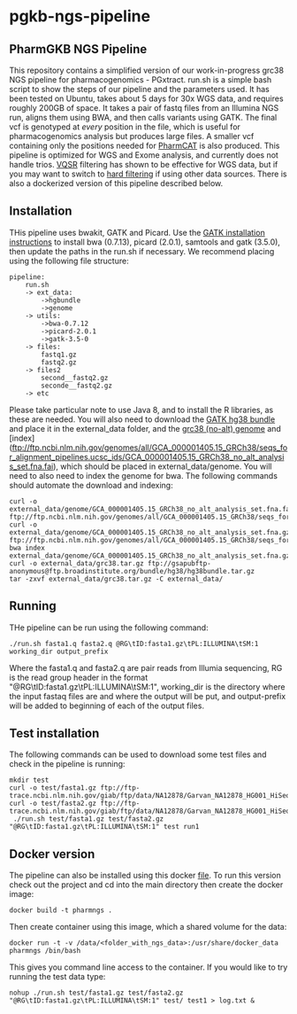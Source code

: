 # pgkb-ngs-pipeline

##  PharmGKB NGS Pipeline

This repository contains a simplified version of our work-in-progress grc38 NGS pipeline for pharmacogenomics - PGxtract.  run.sh is a simple bash script to show the steps of our pipeline and the parameters used. It has been tested on Ubuntu, takes about 5 days for 30x WGS data, and requires roughly 200GB of space.  It takes a pair of fastq files from an Illumina NGS run, aligns them using BWA, and then calls variants using GATK.  The final vcf is genotyped at *every* position in the file, which is useful for pharmacogenomics analysis but produces large files.  A smaller vcf containing only the positions needed for [PharmCAT](https://github.com/PharmGKB/PharmCAT) is also produced. This pipeline is optimized for WGS and Exome analysis, and currently does not handle trios.  [VQSR](http://gatkforums.broadinstitute.org/gatk/discussion/39/variant-quality-score-recalibration-vqsr) filtering has shown to be effective for WGS data, but if you may want to switch to [hard filtering](http://gatkforums.broadinstitute.org/wdl/discussion/2806/howto-apply-hard-filters-to-a-call-set) if using other data sources. There is also a dockerized version of this pipeline described below.

## Installation

THis pipeline uses bwakit, GATK and Picard.  Use the [GATK installation instructions](http://gatkforums.broadinstitute.org/wdl/discussion/2899/howto-install-all-software-packages-required-to-follow-the-gatk-best-practices) to install bwa (0.7.13), picard (2.0.1), samtools and gatk (3.5.0), then update the paths in the run.sh if necessary.  We recommend placing using the following file structure:

    
    pipeline:
        run.sh
        -> ext_data:
            ->hgbundle
            ->genome
        -> utils:
            ->bwa-0.7.12
            ->picard-2.0.1
            ->gatk-3.5-0
        -> files:
            fastq1.gz
            fastq2.gz
        -> files2
            second__fastq2.gz
            seconde__fastq2.gz
        -> etc
    
Please take particular note to use Java 8, and to install the R libraries, as these are needed. You will also need to download the [GATK hg38 bundle](ftp://gsapubftp-anonymous@ftp.broadinstitute.org/bundle/hg38/hg38bundle.tar.gz) and place it in the external_data folder, and the [grc38 (no-alt) genome](ftp://ftp.ncbi.nlm.nih.gov/genomes/all/GCA_000001405.15_GRCh38/seqs_for_alignment_pipelines.ucsc_ids/GCA_000001405.15_GRCh38_no_alt_analysis_set.fna.gz) and [index] (ftp://ftp.ncbi.nlm.nih.gov/genomes/all/GCA_000001405.15_GRCh38/seqs_for_alignment_pipelines.ucsc_ids/GCA_000001405.15_GRCh38_no_alt_analysis_set.fna.fai), which should be placed in external_data/genome. You will need to also need to index the genome for bwa. The following commands should automate the download and indexing:

    curl -o external_data/genome/GCA_000001405.15_GRCh38_no_alt_analysis_set.fna.fai ftp://ftp.ncbi.nlm.nih.gov/genomes/all/GCA_000001405.15_GRCh38/seqs_for_alignment_pipelines.ucsc_ids/GCA_000001405.15_GRCh38_no_alt_analysis_set.fna.fai
    curl -o external_data/genome/GCA_000001405.15_GRCh38_no_alt_analysis_set.fna.gz ftp://ftp.ncbi.nlm.nih.gov/genomes/all/GCA_000001405.15_GRCh38/seqs_for_alignment_pipelines.ucsc_ids/GCA_000001405.15_GRCh38_no_alt_analysis_set.fna.gz
    bwa index external_data/genome/GCA_000001405.15_GRCh38_no_alt_analysis_set.fna.gz
    curl -o external_data/grc38.tar.gz ftp://gsapubftp-anonymous@ftp.broadinstitute.org/bundle/hg38/hg38bundle.tar.gz
    tar -zxvf external_data/grc38.tar.gz -C external_data/

## Running
 
 THe pipeline can be run using the following command:
  
  `./run.sh fasta1.q fasta2.q @RG\tID:fasta1.gz\tPL:ILLUMINA\tSM:1 working_dir output_prefix`
  
  Where the fasta1.q and fasta2.q are pair reads from Illumia sequencing, RG is the read group header in the format "@RG\tID:fasta1.gz\tPL:ILLUMINA\tSM:1", working_dir is the directory where the input fastaq files are and where the output will be put, and output-prefix will be added to beginning of each of the output files.
  

## Test installation

The following commands can be used to download some test files and check in the pipeline is running:

    mkdir test
    curl -o test/fasta1.gz ftp://ftp-trace.ncbi.nlm.nih.gov/giab/ftp/data/NA12878/Garvan_NA12878_HG001_HiSeq_Exome/NIST7035_TAAGGCGA_L001_R1_001.fastq.gz
    curl -o test/fasta2.gz ftp://ftp-trace.ncbi.nlm.nih.gov/giab/ftp/data/NA12878/Garvan_NA12878_HG001_HiSeq_Exome/NIST7035_TAAGGCGA_L001_R2_001.fastq.gz
     ./run.sh test/fasta1.gz test/fasta2.gz "@RG\tID:fasta1.gz\tPL:ILLUMINA\tSM:1" test run1
     

## Docker version

The pipeline can also be installed using this docker [file](DockerFile).  To run this version check out the project and cd into the main directory then create the docker image:

   `docker build -t pharmngs .`
    
Then create container using this image, which a shared volume for the data:
    
   `docker run -t -v /data/<folder_with_ngs_data>:/usr/share/docker_data pharmngs /bin/bash`
    

This gives you command line access to the container.  If you would like to try running the test data type:

   `nohup ./run.sh test/fasta1.gz test/fasta2.gz "@RG\tID:fasta1.gz\tPL:ILLUMINA\tSM:1" test/ test1 > log.txt &`




